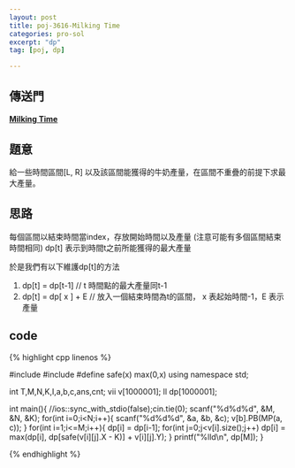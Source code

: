```yaml
---
layout: post
title: poj-3616-Milking Time
categories: pro-sol
excerpt: "dp"
tag: [poj, dp]

---
```


## 傳送門

#### [Milking Time](http://poj.org/problem?id=3616)  

## 題意
給一些時間區間[L, R] 以及該區間能獲得的牛奶產量，在區間不重疊的前提下求最大產量。

## 思路
每個區間以結束時間當index，存放開始時間以及產量 (注意可能有多個區間結束時間相同)
dp[t] 表示到時間t之前所能獲得的最大產量  

於是我們有以下維護dp[t]的方法  
  1. dp[t] = dp[t-1] // t 時間點的最大產量同t-1  
  2. dp[t] = dp[ x ] + E // 放入一個結束時間為t的區間， x 表起始時間-1，E 表示產量   

## code

{% highlight cpp linenos %}

#include <iostream>
#include <algorithm>
#define safe(x) max(0,x)
using namespace std;

int T,M,N,K,I,a,b,c,ans,cnt;
vii v[1000001];
ll dp[1000001];

int main(){
  //ios::sync_with_stdio(false);cin.tie(0);
  scanf("%d%d%d", &M, &N, &K);
  for(int i=0;i<N;i++){
    scanf("%d%d%d", &a, &b, &c);
    v[b].PB(MP(a, c));
  }
  for(int i=1;i<=M;i++){
    dp[i] = dp[i-1];
    for(int j=0;j<v[i].size();j++)
      dp[i] = max(dp[i], dp[safe(v[i][j].X - K)] + v[i][j].Y);
  }
  printf("%lld\n", dp[M]);
}

{% endhighlight %}
